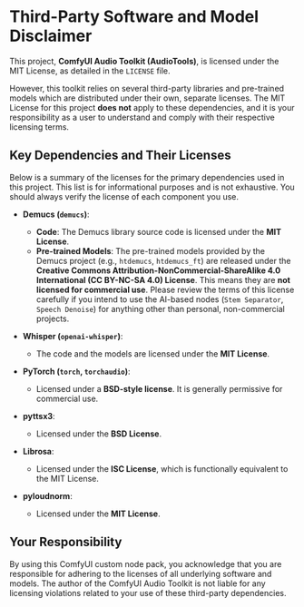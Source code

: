 # Third-Party Software and Model Disclaimer

This project, **ComfyUI Audio Toolkit (AudioTools)**, is licensed under the MIT License, as detailed in the `LICENSE` file.

However, this toolkit relies on several third-party libraries and pre-trained models which are distributed under their own, separate licenses. The MIT License for this project **does not** apply to these dependencies, and it is your responsibility as a user to understand and comply with their respective licensing terms.

## Key Dependencies and Their Licenses

Below is a summary of the licenses for the primary dependencies used in this project. This list is for informational purposes and is not exhaustive. You should always verify the license of each component you use.

*   **Demucs (`demucs`)**:
    *   **Code**: The Demucs library source code is licensed under the **MIT License**.
    *   **Pre-trained Models**: The pre-trained models provided by the Demucs project (e.g., `htdemucs`, `htdemucs_ft`) are released under the **Creative Commons Attribution-NonCommercial-ShareAlike 4.0 International (CC BY-NC-SA 4.0) License**. This means they are **not licensed for commercial use**. Please review the terms of this license carefully if you intend to use the AI-based nodes (`Stem Separator`, `Speech Denoise`) for anything other than personal, non-commercial projects.

*   **Whisper (`openai-whisper`)**:
    *   The code and the models are licensed under the **MIT License**.

*   **PyTorch (`torch`, `torchaudio`)**:
    *   Licensed under a **BSD-style license**. It is generally permissive for commercial use.

*   **pyttsx3**:
    *   Licensed under the **BSD License**.

*   **Librosa**:
    *   Licensed under the **ISC License**, which is functionally equivalent to the MIT License.

*   **pyloudnorm**:
    *   Licensed under the **MIT License**.

## Your Responsibility

By using this ComfyUI custom node pack, you acknowledge that you are responsible for adhering to the licenses of all underlying software and models. The author of the ComfyUI Audio Toolkit is not liable for any licensing violations related to your use of these third-party dependencies.